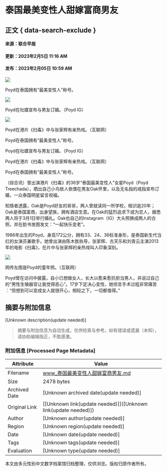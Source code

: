 # 泰国最美变性人甜嫁富商男友

## 正文 { data-search-exclude }


#### 来源：联合早报  
#### 更新：2023年2月5日 11:16 AM  
#### 发布：2023年2月05日 10:59 AM  

![](https://static.zaobao.com.sg/s3fs-public/styles/article_large_full/public/2023-02/p.jpg?VersionId=hIk2u7Qfqsjp2b8lHPbwIsX4Hjap6XJy&itok=nD_D7yrQ)

Poyd在泰国拥有“最美变性人”称号。

![](https://static.zaobao.com.sg/s3fs-public/styles/article_large_full/public/2023-02/328333944_557828633066102_6304319936670507186_n.jpg?VersionId=f_252_4C0s4wVLa_oNWqJu.hpO8ANM_q&h=33df1570&itok=HIE8whn8)

Poyd在社媒宣布与男友订婚。（Poyd IG）

![](https://static.zaobao.com.sg/s3fs-public/styles/article_large_full/public/2023-02/p2.png?VersionId=p4S0nrTjwKQ_FQitNHuUGhLdczdp4ilq&itok=xvOIyHGB)

Poyd在港片《扫毒》中与张家辉有亲热戏。（互联网）

Poyd在泰国拥有“最美变性人”称号。

Poyd在社媒宣布与男友订婚。（Poyd IG）

Poyd在港片《扫毒》中与张家辉有亲热戏。（互联网）

Poyd在泰国拥有“最美变性人”称号。

（综合讯）曾出演港片《扫毒》的36岁“泰国最美变性人”女星Poyd（Poyd Treechada），晒出自己小鸟依人依偎在男友Oak怀里，以及无名指的戒指宣布订婚，一众泰国明星留言祝福。

知情者透露，Oak是Poyd好友的哥哥，两人曾就读同一所学校，相识逾20年；Oak是泰国富商，出身望族，拥有酒店生意。在Oak的猛烈追求下成为恋人，据悉两人将于3月1日举行婚礼。Oak也自己的Instagram（IG）大头照换成两人的合照，并在脸书发图发文：“一起快乐变老”。

1986年出生的Poyd，身高172公分，拥有33、24、36标准身形，是泰国新生代当红的女演员兼歌手。她曾出演由陈木胜执导，张家辉、古天乐和刘青云主演2013年的电影《扫毒》，在片中与张家辉的亲热戏叫人印象深刻。

![](https://static.zaobao.com.sg/s3fs-public/2023-02/p3.png?VersionId=9DGCEqKCKNzDaNskc17sVq0pClKtqXAv)

网传左图是Poyd的童年照。（互联网）

Poyd曾在访问中披露，自小已想做女人，长大以愈来愈抗拒当男人，并说过自己的“男性生殖器官让我觉得恶心”。17岁下定决心变性，她坦言手术过程非常痛苦︰“但想到可以变成女人就很开心，相较之下，一切都值得。”
<!-- tcd_original_link https://www.zaobao.com.sg/entertainment/story20230205-1359893 -->


## 摘要与附加信息

<!-- tcd_abstract -->
[Unknown description(update needed)]
<!-- tcd_abstract_end -->

> 摘要与附加信息为自动生成，仅供检索与参考。如有错误或遗漏（未知），请协助编辑指正，不胜感激。

### 附加信息 [Processed Page Metadata]

| Attribute       | Value                                  |
|-----------------|----------------------------------------|
| Filename        | www_泰国最美变性人甜嫁富商男友.md                             |
| Size            | 2478 bytes                           |
| Archived Date   | [Unknown archived date(update needed)]                             |
| Original Link   | [[Unknown link(update needed)]]([Unknown link(update needed)])                       |
| Author          | [Unknown author(update needed)]                               |
| Region          | [Unknown region(update needed)]                               |
| Date            | [Unknown date(update needed)]                                 |
| Tags            | [Unknown tags(update needed)]                                 |
| Evaluation            | [Unknown type(update needed)]                                 |
<!-- tcd_table_end -->

本文由多元性别中文数字档案馆归档整理，仅供浏览。版权归原作者所有。
